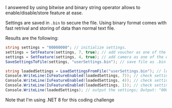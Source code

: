 I answered by using bitwise and binary string operator allows to enable/disable/store feature at ease.

Settings are saved in `.bin` to secure the file.  Using binary format comes with fast retrival and storing of data than normal text file.

Results are the following:

```c#
string settings = "00000000"; // initialize settings.
settings = SetFeature(settings, 7, true); // add voucher as one of the enabled feature
settings = SetFeature(settings, 4, true); // add camera as one of the enabled feature
SaveSettingsToFile(settings, "userSettings.bin"); // save file as .bin

string loadedSettings = LoadSettingsFromFile("userSettings.bin"); // load binary file.
Console.WriteLine(IsFeatureEnabled(loadedSettings, 7)); // check settings if user has voucher enabled; Output: true
Console.WriteLine(IsFeatureEnabled(loadedSettings, 4)); // check settings if user has camera enabled; Output: true
Console.WriteLine(IsFeatureEnabled(loadedSettings, 1)); // check settings if user has sms notification enabled; Output: false
Console.WriteLine(loadedSettings); // output the settings; Output: "00010010"
```

Note that I'm using .NET 8 for this coding challenge
